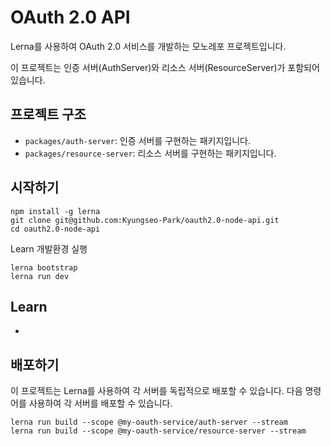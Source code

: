 # OAuth 2.0 API 

Lerna를 사용하여 OAuth 2.0 서비스를 개발하는 모노레포 프로젝트입니다. 

이 프로젝트는 인증 서버(AuthServer)와 리소스 서버(ResourceServer)가 포함되어 있습니다. 

## 프로젝트 구조

- `packages/auth-server`: 인증 서버를 구현하는 패키지입니다.
- `packages/resource-server`: 리소스 서버를 구현하는 패키지입니다.

## 시작하기

```shell
npm install -g lerna
git clone git@github.com:Kyungseo-Park/oauth2.0-node-api.git
cd oauth2.0-node-api
```

Learn 개발환경 실행
```
lerna bootstrap
lerna run dev
```

## Learn 
 - 

## 배포하기

이 프로젝트는 Lerna를 사용하여 각 서버를 독립적으로 배포할 수 있습니다. 다음 명령어를 사용하여 각 서버를 배포할 수 있습니다.

```shell
lerna run build --scope @my-oauth-service/auth-server --stream
lerna run build --scope @my-oauth-service/resource-server --stream
```

